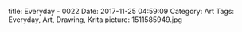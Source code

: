 title: Everyday - 0022
Date: 2017-11-25 04:59:09
Category: Art
Tags: Everyday, Art, Drawing, Krita
picture: 1511585949.jpg
